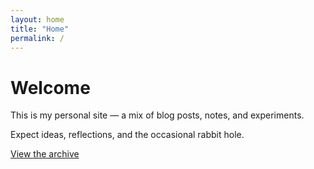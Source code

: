 ```yaml
---
layout: home
title: "Home"
permalink: /
---
```


# Welcome

This is my personal site — a mix of blog posts, notes, and experiments.

Expect ideas, reflections, and the occasional rabbit hole.

[View the archive](/year-archive/)
